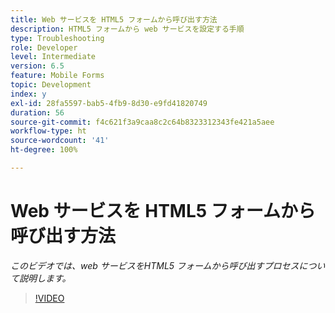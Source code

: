 ```yaml
---
title: Web サービスを HTML5 フォームから呼び出す方法
description: HTML5 フォームから web サービスを設定する手順
type: Troubleshooting
role: Developer
level: Intermediate
version: 6.5
feature: Mobile Forms
topic: Development
index: y
exl-id: 28fa5597-bab5-4fb9-8d30-e9fd41820749
duration: 56
source-git-commit: f4c621f3a9caa8c2c64b8323312343fe421a5aee
workflow-type: ht
source-wordcount: '41'
ht-degree: 100%

---
```


# Web サービスを HTML5 フォームから呼び出す方法

*このビデオでは、web サービスをHTML5 フォームから呼び出すプロセスについて説明します。*

>[!VIDEO](https://video.tv.adobe.com/v/335505?quality=12&learn=on)
